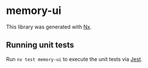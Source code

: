 # memory-ui

This library was generated with [Nx](https://nx.dev).

## Running unit tests

Run `nx test memory-ui` to execute the unit tests via [Jest](https://jestjs.io).
